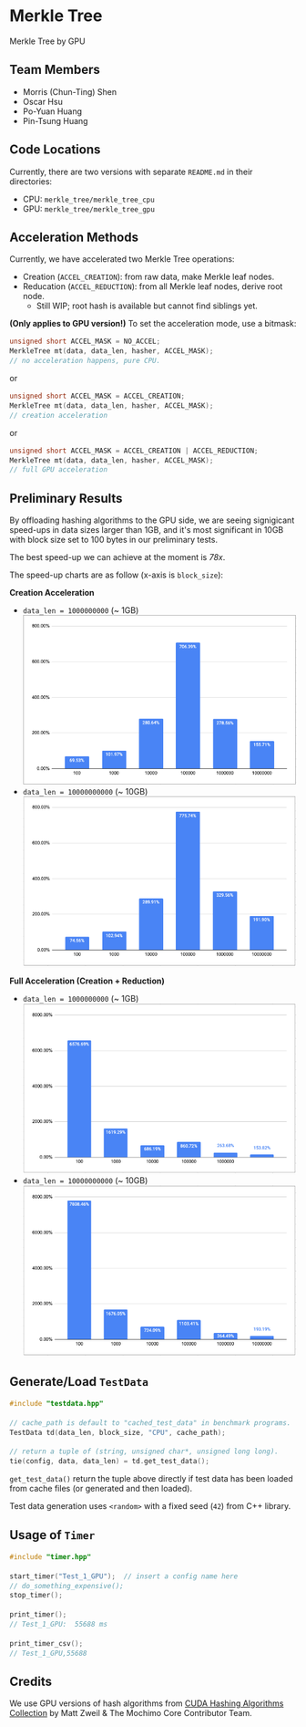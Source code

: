 # Merkle Tree
Merkle Tree by GPU

## Team Members
- Morris (Chun-Ting) Shen 
- Oscar Hsu
- Po-Yuan Huang
- Pin-Tsung Huang

## Code Locations
Currently, there are two versions with separate `README.md` in their directories:
- CPU: `merkle_tree/merkle_tree_cpu`
- GPU: `merkle_tree/merkle_tree_gpu`

## Acceleration Methods
Currently, we have accelerated two Merkle Tree operations:
- Creation (`ACCEL_CREATION`): from raw data, make Merkle leaf nodes.
- Reducation (`ACCEL_REDUCTION`): from all Merkle leaf nodes, derive root node.
  * Still WIP; root hash is available but cannot find siblings yet.

**(Only applies to GPU version!)**
To set the acceleration mode, use a bitmask:
```C++
unsigned short ACCEL_MASK = NO_ACCEL;
MerkleTree mt(data, data_len, hasher, ACCEL_MASK);
// no acceleration happens, pure CPU.
```
or
```C++
unsigned short ACCEL_MASK = ACCEL_CREATION;
MerkleTree mt(data, data_len, hasher, ACCEL_MASK);
// creation acceleration
```
or
```C++
unsigned short ACCEL_MASK = ACCEL_CREATION | ACCEL_REDUCTION;
MerkleTree mt(data, data_len, hasher, ACCEL_MASK);
// full GPU acceleration
```


## Preliminary Results
By offloading hashing algorithms to the GPU side, we are seeing signigicant
speed-ups in data sizes larger than 1GB, and it's most significant in 10GB with
block size set to 100 bytes in our preliminary tests.

The best speed-up we can achieve at the moment is *78x*.

The speed-up charts are as follow (x-axis is `block_size`):

**Creation Acceleration**
- `data_len = 1000000000` (~ 1GB)
  ![1GB Speed-up Chart](pix/1GB_speedup.png)
- `data_len = 10000000000` (~ 10GB)
  ![10GB Speed-up Chart](pix/10GB_speedup.png)

**Full Acceleration (Creation + Reduction)**
- `data_len = 1000000000` (~ 1GB)
  ![1GB Speed-up Chart](pix/1GB_speedup_full.png)
- `data_len = 10000000000` (~ 10GB)
  ![10GB Speed-up Chart](pix/10GB_speedup_full.png)

## Generate/Load `TestData`
```C++
#include "testdata.hpp"

// cache_path is default to "cached_test_data" in benchmark programs.
TestData td(data_len, block_size, "CPU", cache_path);

// return a tuple of (string, unsigned char*, unsigned long long).
tie(config, data, data_len) = td.get_test_data();
```
`get_test_data()` return the tuple above directly if test data has been loaded
from cache files (or generated and then loaded).

Test data generation uses `<random>` with a fixed seed (`42`) from C++ library.

## Usage of `Timer`
```C++
#include "timer.hpp"

start_timer("Test_1_GPU");  // insert a config name here
// do_something_expensive();
stop_timer();

print_timer();
// Test_1_GPU:  55688 ms

print_timer_csv();
// Test_1_GPU,55688
```

## Credits
We use GPU versions of hash algorithms from
[CUDA Hashing Algorithms Collection](https://github.com/mochimodev/cuda-hashing-algos) by Matt Zweil & The Mochimo Core Contributor Team.
